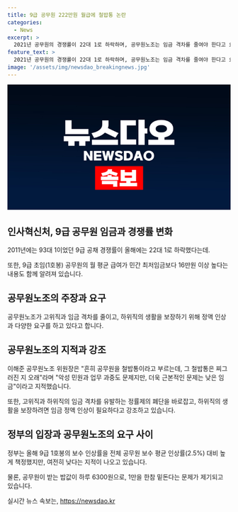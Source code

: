 ```yaml
---
title: 9급 공무원 222만원 월급에 철밥통 논란
categories:
  - News
excerpt: >
  2021년 공무원의 경쟁률이 22대 1로 하락하며, 공무원노조는 임금 격차를 줄여야 한다고 요구하고 있다. 9급 초임(1호봉) 공무원의 급여는 민간 최저임금보다 높으나, 최저시급 대비 월급 차이가 좁혀지고 있어 논란이다. 고위직과 하위직의 임금 격차를 보완하기 위해 정률제 폐단을 바로잡고, 임금을 인상하는 것이 필요하다는 주장이 나오고 있다. 공무원노조는 임금 기본급 31만3000원, 정근 수당, 정액 급식비 등을 요구하며, 하위직의 생활을 보장하고자 한다.
feature_text: >
  2021년 공무원의 경쟁률이 22대 1로 하락하며, 공무원노조는 임금 격차를 줄여야 한다고 요구하고 있다. 9급 초임(1호봉) 공무원의 급여는 민간 최저임금보다 높으나, 최저시급 대비 월급 차이가 좁혀지고 있어 논란이다. 고위직과 하위직의 임금 격차를 보완하기 위해 정률제 폐단을 바로잡고, 임금을 인상하는 것이 필요하다는 주장이 나오고 있다. 공무원노조는 임금 기본급 31만3000원, 정근 수당, 정액 급식비 등을 요구하며, 하위직의 생활을 보장하고자 한다.
image: '/assets/img/newsdao_breakingnews.jpg'
---
```


<p><img src="/assets/img/newsdao_breakingnews.jpg" alt="ontimetimes 속보" /></p>

<h2 data-ke-size="size26">인사혁신처, 9급 공무원 임금과 경쟁률 변화</h2>

<p data-ke-size="size16">2011년에는 93대 1이었던 9급 공채 경쟁률이 올해에는 22대 1로 하락했다는데.</p>

<p data-ke-size="size16">또한, 9급 초임(1호봉) 공무원의 월 평균 급여가 민간 최저임금보다 16만원 이상 높다는 내용도 함께 알려져 있습니다.</p>

<h2 data-ke-size="size26">공무원노조의 주장과 요구</h2>

<p data-ke-size="size16">공무원노조가 고위직과 임금 격차를 줄이고, 하위직의 생활을 보장하기 위해 정액 인상과 다양한 요구를 하고 있다고 합니다.</p>

<h2 data-ke-size="size26">공무원노조의 지적과 강조</h2>

<p data-ke-size="size16">이해준 공무원노조 위원장은 "흔히 공무원을 철밥통이라고 부르는데, 그 철밥통은 찌그러진 지 오래"라며 "악성 민원과 업무 과중도 문제지만, 더욱 근본적인 문제는 낮은 임금"이라고 지적했습니다.</p>

<p data-ke-size="size16">또한, 고위직과 하위직의 임금 격차를 유발하는 정률제의 폐단을 바로잡고, 하위직의 생활을 보장하려면 임금 정액 인상이 필요하다고 강조하고 있습니다.</p>

<h2 data-ke-size="size26">정부의 입장과 공무원노조의 요구 사이</h2>

<p data-ke-size="size16">정부는 올해 9급 1호봉의 보수 인상률을 전체 공무원 보수 평균 인상률(2.5%) 대비 높게 책정했지만, 여전히 낮다는 지적이 나오고 있습니다.</p>

<p data-ke-size="size16">물론, 공무원이 받는 밥값이 하루 6300원으로, 1만을 한참 밑돈다는 문제가 제기되고 있습니다.</p>
실시간 뉴스 속보는, <a href="https://newsdao.kr" rel="dofollow">https://newsdao.kr</a>


